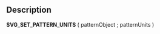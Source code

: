 ﻿<!-- SVG_SET_PATTERN_UNITS ( svgObject ; patternUnit ) -> svgObject (Text) -> patternUnit (Text)-->## Description **SVG\_SET\_PATTERN\_UNITS** ( patternObject ; patternUnits )